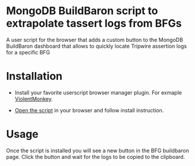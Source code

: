 # MongoDB BuildBaron script to extrapolate tassert logs from BFGs
A user script for the browser that adds a custom button to the MongoDB BuildBaron dashboard that allows to quickly locate Tripwire assertion logs for a specific BFG

# Installation
 - Install your favorite userscript browser manager plugin. For exmaple [ViolentMonkey](https://violentmonkey.github.io/).

 - [Open the script](https://github.com/toto-dev/tassert-log-finder-gm-script/raw/main/tassert_log_finder.user.js) in your browser and follow install instruction.

# Usage
Once the script is installed you will see a new button in the BFG buildbaron page. Click the button and wait for the logs to be copied to the clipboard.
